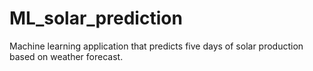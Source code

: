# ML_solar_prediction
Machine learning application that predicts five days of solar production based on weather forecast.
